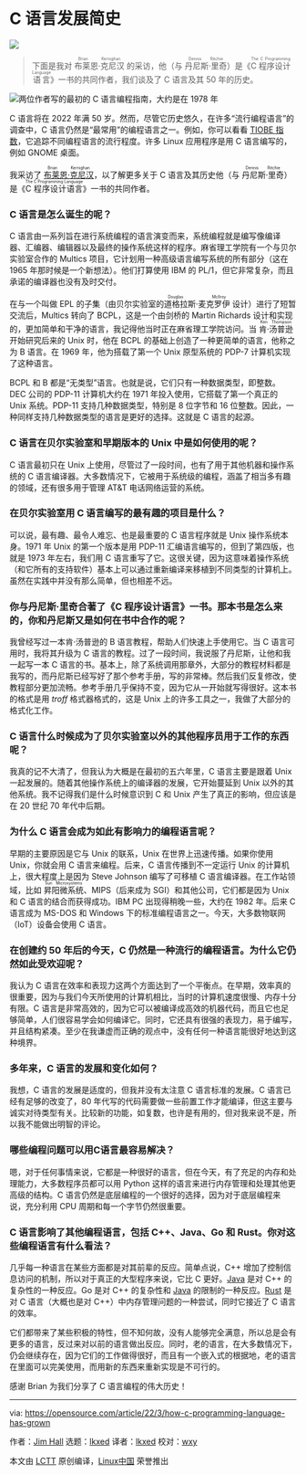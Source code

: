 [#]: subject: "How the C programming language has grown"
[#]: via: "https://opensource.com/article/22/3/how-c-programming-language-has-grown"
[#]: author: "Jim Hall https://opensource.com/users/jim-hall"
[#]: collector: "lkxed"
[#]: translator: "lkxed"
[#]: reviewer: "wxy"
[#]: publisher: "wxy"
[#]: url: "https://linux.cn/article-14508-1.html"

C 语言发展简史
======

![](https://img.linux.net.cn/data/attachment/album/202204/25/121408ra3c5cpgjogtcdxl.jpg)

> 下面是我对 <ruby>布莱恩·克尼汉<rt>Brian Kernighan</rt></ruby> 的采访，他（与 <ruby>丹尼斯·里奇<rt>Dennis Ritchie</rt></ruby>）是《<ruby>C 程序设计语言<rt>The C Programming Language</rt></ruby>》一书的共同作者，我们谈及了 C 语言及其 50 年的历史。

![两位作者写的最初的 C 语言编程指南，大约是在 1978 年][1]

C 语言将在 2022 年满 50 岁。然而，尽管它历史悠久，在许多“流行编程语言”的调查中，C 语言仍然是“最常用”的编程语言之一。例如，你可以看看 [TIOBE 指数][2]，它追踪不同编程语言的流行程度。许多 Linux 应用程序是用 C 语言编写的，例如 GNOME 桌面。

我采访了 <ruby>[布莱恩·克尼汉][3]<rt>Brian Kernighan</rt></ruby>，以了解更多关于 C 语言及其历史他（与 <ruby>丹尼斯·里奇<rt>Dennis Ritchie</rt></ruby>）是《<ruby>C 程序设计语言<rt>The C Programming Language</rt></ruby>》一书的共同作者。

### C 语言是怎么诞生的呢？

C 语言由一系列旨在进行系统编程的语言演变而来，系统编程就是编写像编译器、汇编器、编辑器以及最终的操作系统这样的程序。麻省理工学院有一个与贝尔实验室合作的 Multics 项目，它计划用一种高级语言编写系统的所有部分（这在 1965 年那时候是一个新想法）。他们打算使用 IBM 的 PL/1，但它非常复杂，而且承诺的编译器也没有及时交付。

在与一个叫做 EPL 的子集（由贝尔实验室的<ruby>道格拉斯·麦克罗伊<rt>Douglas McIlroy</rt></ruby> 设计）进行了短暂交流后，Multics 转向了 BCPL，这是一个由剑桥的 Martin Richards 设计和实现的，更加简单和干净的语言，我记得他当时正在麻省理工学院访问。当 <ruby>肯·汤普逊<rt>Ken Thompson</rt></ruby> 开始研究后来的 Unix 时，他在 BCPL 的基础上创造了一种更简单的语言，他称之为 B 语言。在 1969 年，他为搭载了第一个 Unix 原型系统的 PDP-7 计算机实现了这种语言。

BCPL 和 B 都是“无类型”语言。也就是说，它们只有一种数据类型，即整数。DEC 公司的 PDP-11 计算机大约在 1971 年投入使用，它搭载了第一个真正的 Unix 系统。PDP-11 支持几种数据类型，特别是 8 位字节和 16 位整数。因此，一种同样支持几种数据类型的语言是更好的选择。这就是 C 语言的起源。

### C 语言在贝尔实验室和早期版本的 Unix 中是如何使用的呢？

C 语言最初只在 Unix 上使用，尽管过了一段时间，也有了用于其他机器和操作系统的 C 语言编译器。大多数情况下，它被用于系统级的编程，涵盖了相当多有趣的领域，还有很多用于管理 AT&T 电话网络运营的系统。

### 在贝尔实验室用 C 语言编写的最有趣的项目是什么？

可以说，最有趣、最令人难忘、也是最重要的 C 语言程序就是 Unix 操作系统本身。1971 年 Unix 的第一个版本是用 PDP-11 汇编语言编写的，但到了第四版，也就是 1973 年左右，我们用 C 语言重写了它。这很关键，因为这意味着操作系统（和它所有的支持软件）基本上可以通过重新编译来移植到不同类型的计算机上。虽然在实践中并没有那么简单，但也相差不远。

### 你与丹尼斯·里奇合著了《C 程序设计语言》一书。那本书是怎么来的，你和丹尼斯又是如何在书中合作的呢？

我曾经写过一本肯·汤普逊的 B 语言教程，帮助人们快速上手使用它。当 C 语言可用时，我将其升级为 C 语言的教程。过了一段时间，我说服了丹尼斯，让他和我一起写一本 C 语言的书。基本上，除了系统调用那章外，大部分的教程材料都是我写的，而丹尼斯已经写好了那个参考手册，写的非常棒。然后我们反复修改，使教程部分更加流畅。参考手册几乎保持不变，因为它从一开始就写得很好。这本书的格式是用 *troff* 格式器格式的，这是 Unix 上的许多工具之一，我做了大部分的格式化工作。

### C 语言什么时候成为了贝尔实验室以外的其他程序员用于工作的东西呢？

我真的记不大清了，但我认为大概是在最初的五六年里，C 语言主要是跟着 Unix 一起发展的。随着其他操作系统上的编译器的发展，它开始蔓延到 Unix 以外的其他系统。我不记得我们是什么时候意识到 C 和 Unix 产生了真正的影响，但应该是在 20 世纪 70 年代中后期。

### 为什么 C 语言会成为如此有影响力的编程语言呢？

早期的主要原因是它与 Unix 的联系，Unix 在世界上迅速传播。如果你使用 Unix，你就会用 C 语言来编程。后来，C 语言传播到不一定运行 Unix 的计算机上，很大程度上是因为 Steve Johnson 编写了可移植 C 语言编译器。在工作站领域，比如 <ruby>昇阳微系统<rt>Sun Microsystems</rt></ruby>、MIPS（后来成为 SGI）和其他公司，它们都是因为 Unix 和 C 语言的结合而获得成功。IBM PC 出现得稍晚一些，大约在 1982 年。后来 C 语言成为 MS-DOS 和 Windows 下的标准编程语言之一。今天，大多数物联网（IoT）设备会使用 C 语言。

### 在创建约 50 年后的今天，C 仍然是一种流行的编程语言。为什么它仍然如此受欢迎呢？

我认为 C 语言在效率和表现力这两个方面达到了一个平衡点。在早期，效率真的很重要，因为与我们今天所使用的计算机相比，当时的计算机速度很慢、内存十分有限。C 语言是非常高效的，因为它可以被编译成高效的机器代码，而且它也足够简单，人们很容易学会如何编译它。同时，它还具有很强的表现力，易于编写，并且结构紧凑。至少在我谦虚而正确的观点中，没有任何一种语言能很好地达到这种境界。

### 多年来，C 语言的发展和变化如何？

我想，C 语言的发展是适度的，但我并没有太注意 C 语言标准的发展。C 语言已经有足够的改变了，80 年代写的代码需要做一些前置工作才能编译，但这主要与诚实对待类型有关。比较新的功能，如复数，也许是有用的，但对我来说不是，所以我不能做出明智的评论。

### 哪些编程问题可以用C语言最容易解决？

嗯，对于任何事情来说，它都是一种很好的语言，但在今天，有了充足的内存和处理能力，大多数程序员都可以用 Python 这样的语言来进行内存管理和处理其他更高级的结构。C 语言仍然是底层编程的一个很好的选择，因为对于底层编程来说，充分利用 CPU 周期和每一个字节仍然很重要。

### C 语言影响了其他编程语言，包括 C++、Java、Go 和 Rust。你对这些编程语言有什么看法？

几乎每一种语言在某些方面都是对其前辈的反应。简单点说，C++ 增加了控制信息访问的机制，所以对于真正的大型程序来说，它比 C 更好。[Java][4] 是对 C++ 的复杂性的一种反应。Go 是对 C++ 的复杂性和 [Java][4] 的限制的一种反应。[Rust][5] 是对 C 语言（大概也是对 C++）中内存管理问题的一种尝试，同时它接近了 C 语言的效率。

它们都带来了某些积极的特性，但不知何故，没有人能够完全满意，所以总是会有更多的语言，反过来对以前的语言做出反应。同时，老的语言，在大多数情况下，仍会继续存在，因为它们的工作做得很好，而且有一个嵌入式的根据地，老的语言在里面可以完美使用，而用新的东西来重新实现是不可行的。

感谢 Brian 为我们分享了 C 语言编程的伟大历史！

--------------------------------------------------------------------------------

via: https://opensource.com/article/22/3/how-c-programming-language-has-grown

作者：[Jim Hall][a]
选题：[lkxed][b]
译者：[lkxed](https://github.com/lkxed)
校对：[wxy](https://github.com/wxy)

本文由 [LCTT](https://github.com/LCTT/TranslateProject) 原创编译，[Linux中国](https://linux.cn/) 荣誉推出

[a]: https://opensource.com/users/jim-hall
[b]: https://github.com/lkxed
[1]: https://opensource.com/sites/default/files/uploads/2482009942_6caea217e0_c.jpg
[2]: https://www.tiobe.com/tiobe-index/
[3]: https://opensource.com/article/22/1/interview-brian-kernighan
[4]: https://opensource.com/tags/java
[5]: https://opensource.com/tags/rust
[6]: https://opensource.com/article/22/1/c-programming
